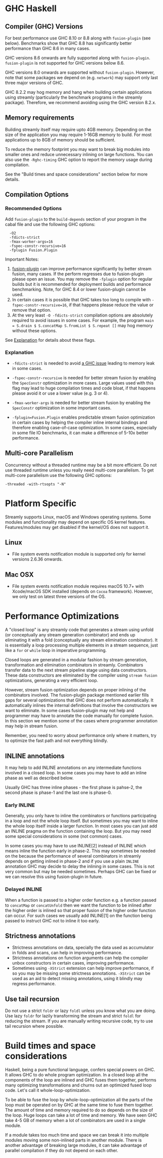 # GHC Haskell
## Compiler (GHC) Versions

For best performance use GHC 8.10 or 8.8 along with `fusion-plugin`
(see below).  Benchmarks show that GHC 8.8 has significantly better
performance than GHC 8.6 in many cases.

GHC versions 8.6 onwards are fully supported along with `fusion-plugin`.
`fusion-plugin` is not supported for GHC versions below 8.6.

GHC versions 8.0 onwards are supported without `fusion-plugin`. However, note
that some packages we depend on (e.g. `network`) may support only last three
major versions of GHC.

GHC 8.2.2 may hog memory and hang when building certain applications using
streamly (particularly the benchmark programs in the streamly package).
Therefore, we recommend avoiding using the GHC version 8.2.x.

## Memory requirements

Building streamly itself may require upto 4GB memory. Depending on the
size of the application you may require 1-16GB memory to build. For most
applications up to 8GB of memory should be sufficient.

To reduce the memory footprint you may want to break big modules into
smaller ones and reduce unnecessary inlining on large functions. You can
also use the `-Rghc-timing` GHC option to report the memory usage during
compilation.

See the "Build times and space considerations" section below for more
details.

## Compilation Options

### Recommended Options

Add `fusion-plugin` to the `build-depends` section of your program in
the cabal file and use the following GHC options:

```
  -O2
  -fdicts-strict
  -fmax-worker-args=16
  -fspec-constr-recursive=16
  -fplugin Fusion.Plugin
```

Important Notes:

1. [fusion-plugin](https://hackage.haskell.org/package/fusion-plugin) can
   improve performance significantly by better stream fusion, many
   cases. If the perform regresses due to fusion-plugin please open
   an issue.  You may remove the `-fplugin` option for regular builds
   but it is recommended for deployment builds and performance
   benchmarking. Note, for GHC 8.4 or lower fusion-plugin cannot be used.
2. In certain cases it is possible that GHC takes too long to compile
   with `-fspec-constr-recursive=16`, if that happens please reduce the
   value or remove that option.
3. At the very least `-O -fdicts-strict` compilation options are
   absolutely required to avoid issues in some cases. For example, the
   program `main = S.drain $ S.concatMap S.fromList $ S.repeat []` may
   hog memory without these options.

See [Explanation](#explanation) for details about these flags.

### Explanation

* `-fdicts-strict` is needed to avoid [a GHC
issue](https://gitlab.haskell.org/ghc/ghc/issues/17745) leading to
memory leak in some cases.

* `-fspec-constr-recursive` is needed for better stream fusion by enabling
the `SpecConstr` optimization in more cases. Large values used with this flag
may lead to huge compilation times and code bloat, if that happens please avoid
it or use a lower value (e.g. 3 or 4).

* `-fmax-worker-args` is needed for better stream fusion by enabling the
`SpecConstr` optimization in some important cases.

* `-fplugin=Fusion.Plugin` enables predictable stream fusion
optimization in certain cases by helping the compiler inline internal
bindings and therefore enabling case-of-case optimization. In some
cases, especially in some file IO benchmarks, it can make a difference of
5-10x better performance.

## Multi-core Parallelism

Concurrency without a threaded runtime may be a bit more efficient. Do not use
threaded runtime unless you really need multi-core parallelism. To get
multi-core parallelism use the following GHC options:

  `-threaded -with-rtsopts "-N"`

# Platform Specific

Streamly supports Linux, macOS and Windows operating systems. Some
modules and functionality may depend on specific OS kernel features.
Features/modules may get disabled if the kernel/OS does not support it.

## Linux

* File system events notification module is supported only for kernel versions
  2.6.36 onwards.

## Mac OSX

* File system events notification module requires macOS 10.7+ with
  Xcode/macOS SDK installed (depends on `Cocoa` framework). However, we only
  test on latest three versions of the OS.

# Performance Optimizations

A "closed loop" is any streamly code that generates a stream using
unfold (or conceptually any stream generation combinator) and ends
up eliminating it with a fold (conceptually any stream elimination
combinator). It is essentially a loop processing multiple elements in
a stream sequence, just like a `for` or `while` loop in imperative
programming.

Closed loops are generated in a modular fashion by stream generation,
transformation and elimination combinators in streamly. Combinators
transfer data to the next stream pipeline stage using data constructors.
These data constructors are eliminated by the compiler using `stream
fusion` optimizations, generating a very efficient loop.

However, stream fusion optimization depends on proper inlining of the
combinators involved. The fusion-plugin package mentioned earlier
fills gaps for several optimizations that GHC does not perform
automatically. It automatically inlines the internal definitions
that involve the constructors we want to eliminate. In some cases
fusion-plugin may not help and programmer may have to annotate the code
manually for complete fusion. In this section we mention some of the
cases where programmer annotation may help in stream fusion.

Remember, you need to worry about performance only where it matters, try
to optimize the fast path and not everything blindly.

## INLINE annotations

It may help to add INLINE annotations on any intermediate functions
involved in a closed loop. In some cases you may have to add an inline
phase as well as described below.

Usually GHC has three inline phases - the first phase is pahse-2, the
second phase is phase-1 and the last one is phase-0.

### Early INLINE

Generally, you only have to inline the combinators or functions
participating in a loop and not the whole loop itself.  But sometimes
you may want to inline the whole loop itself inside a larger
function. In most cases you can just add an INLINE pragma on
the function containing the loop. But you may need some special
considerations in some (not common) cases.

In some cases you may have to use INLINE[2] instead of INLINE which
means inline the function early in phase-2.  This may sometimes be
needed on the because the performance of several combinators in streamly
depends on getting inlined in phase-2 and if you use a plain `INLINE`
annotation GHC may decide to delay the inlining in some cases. This is
not very common but may be needed sometimes. Perhaps GHC can be fixed or
we can resolve this using fusion-plugin in future.

### Delayed INLINE

When a function is passed to a higher order function e.g. a function
passed to `concatMap` or `concatUnfold` then we want the function to be
inlined after the higher order is inlined so that proper fusion of the
higher order function can occur. For such cases we usually add INLINE[1]
on the function being passed to instruct GHC not to inline it too early.

## Strictness annotations

* Strictness annotations on data, specially the data used as accumulator in
  folds and scans, can help in improving performance.
* Strictness annotations on function arguments can help the compiler unbox
  constructors in certain cases, improving performance.
* Sometimes using `-XStrict` extension can help improve performance, if so you
  may be missing some strictness annotations. `-XStrict` can be used as an aid
  to detect missing annotations, using it blindly may regress performance.

## Use tail recursion

Do not use a strict `foldr` or lazy `foldl` unless you know what you are
doing.  Use lazy `foldr` for lazily transforming the stream and strict
`foldl` for reducing the stream.  If you are manually writing recursive
code, try to use tail recursion where possible.

# Build times and space considerations

Haskell, being a pure functional language, confers special powers on
GHC. It allows GHC to do whole program optimization. In a closed loop
all the components of the loop are inlined and GHC fuses them together,
performs many optimizing transformations and churns out an optimized
fused loop code. Let's call it whole-loop-optimization.

To be able to fuse the loop by whole-loop-optimization all the parts of the
loop must be operated on by GHC at the same time to fuse them together. The
amount of time and memory required to do so depends on the size of the loop.
Huge loops can take a lot of time and memory. We have seen GHC take 4-5 GB of
memory when a lot of combinators are used in a single module.

If a module takes too much time and space we can break it into multiple
modules moving some non-inlined parts in another module. There is
another advantage of breaking large modules, it can take advantage of
parallel compilation if they do not depend on each other.
